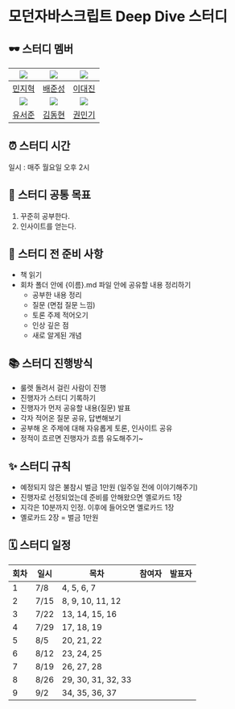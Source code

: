 # 모던자바스크립트 Deep Dive 스터디

<!-- <img src="./images/img.png" width="50%" alt="책 표지" /> -->

## 🕶️ 스터디 멤버

|  ![](https://github.com/jimin52.png?size=100)  |   ![](https://github.com/wet6123.png?size=100)    |  ![](https://github.com/daejlee.png?size=100)  |
| :--------------------------------------------: | :-----------------------------------------------: | :--------------------------------------------: |
|      [민지혁](https://github.com/jimin52)      |       [배준성](https://github.com/wet6123)        |      [이대진](https://github.com/daejlee)      |
| ![](https://github.com/Honeybeei.png?size=100) | ![](https://github.com/donghyun1998.png?size=100) | ![](https://github.com/mingi1123.png?size=100) |
|     [유서준](https://github.com/Honeybeei)     |     [김동현](https://github.com/donghyun1998)     |     [권민기](https://github.com/mingi1123)     |

## ⏰ 스터디 시간

일시 : 매주 월요일 오후 2시

## 🎯 스터디 공통 목표

1. 꾸준히 공부한다.
2. 인사이트를 얻는다.

## 🥊 스터디 전 준비 사항

- 책 읽기
- 회차 폴더 안에 {이름}.md 파일 안에 공유할 내용 정리하기
  - 공부한 내용 정리
  - 질문 (면접 질문 느낌)
  - 토론 주제 적어오기
  - 인상 깊은 점
  - 새로 알게된 개념

## 📚 스터디 진행방식

- 룰렛 돌려서 걸린 사람이 진행
- 진행자가 스터디 기록하기
- 진행자가 먼저 공유할 내용(질문) 발표
- 각자 적어온 질문 공유, 답변해보기
- 공부해 온 주제에 대해 자유롭게 토론, 인사이트 공유
- 정적이 흐르면 진행자가 흐름 유도해주기~

## ✨ 스터디 규칙

- 예정되지 않은 불참시 벌금 1만원 (일주일 전에 이야기해주기)
- 진행자로 선정되었는데 준비를 안해왔으면 옐로카드 1장
- 지각은 10분까지 인정. 이후에 들어오면 옐로카드 1장
- 옐로카드 2장 = 벌금 1만원

## 🗓 스터디 일정

| 회차 | 일시 | 목차               | 참여자 | 발표자 |
| ---- | ---- | ------------------ | ------ | ------ |
| 1    |  7/8 | 4, 5, 6, 7         |        |        |
| 2    | 7/15 | 8, 9, 10, 11, 12   |        |        |
| 3    | 7/22 | 13, 14, 15, 16     |        |        |
| 4    | 7/29 | 17, 18, 19         |        |        |
| 5    | 8/5  | 20, 21, 22         |        |        |
| 6    | 8/12 | 23, 24, 25         |        |        |
| 7    | 8/19 | 26, 27, 28         |        |        |
| 8    | 8/26 | 29, 30, 31, 32, 33 |        |        |
| 9    | 9/2  | 34, 35, 36, 37     |        |        |
